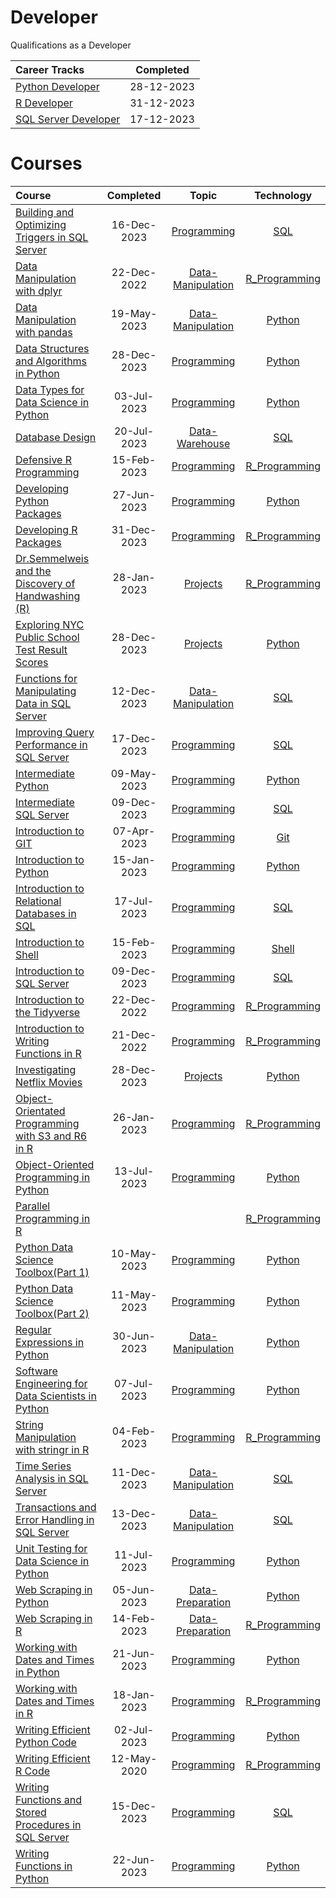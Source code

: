 # Developer
 Qualifications as a Developer


|                                           Career Tracks                                            | Completed  |
| :------------------------------------------------------------------------------------------------- | :--------: |
| [Python Developer](https://github.com/Katsuvest/Developer/blob/master/Python_Developer.pdf)         | 28-12-2023 |
| [R Developer](https://github.com/Katsuvest/Developer/blob/master/R_Developer.pdf)                   | 31-12-2023 |
| [SQL Server Developer](https://github.com/Katsuvest/Developer/blob/master/SQL_Server_Developer.pdf) | 17-12-2023 |

# Courses

|                                                                               Course                                                                                |  Completed   |                                      Topic                                       |                          Technology                          |
| :------------------------------------------------------------------------------------------------------------------------------------------------------------------ | :----------: | :------------------------------------------------------------------------------: | :----------------------------------------------------------: |
| [Building and Optimizing Triggers in SQL Server](https://github.com/Katsuvest/Programming/tree/master/Building_and_Optimizing_Triggers_in_SQL_Server)               |  16-Dec-2023 |       [Programming](https://github.com/Katsuvest/Programming/tree/master/)       |            [SQL](https://github.com/Katsuvest/SQL)           |
| [Data Manipulation with dplyr](https://github.com/Katsuvest/Data-Manipulation/tree/master/Data_Manipulation_with_dplyr)                                             |  22-Dec-2022 | [Data-Manipulation](https://github.com/Katsuvest/Data-Manipulation/tree/master/) |  [R_Programming](https://github.com/Katsuvest/R_Programming) |
| [Data Manipulation with pandas](https://github.com/Katsuvest/Data-Manipulation/tree/master/Data_Manipulation_with_pandas)                                           |  19-May-2023 | [Data-Manipulation](https://github.com/Katsuvest/Data-Manipulation/tree/master/) |         [Python](https://github.com/Katsuvest/Python)        |
| [Data Structures and Algorithms in Python](https://github.com/Katsuvest/Programming/tree/master/Data_Structures_and_Algorithms_in_Python)                           |  28-Dec-2023 |       [Programming](https://github.com/Katsuvest/Programming/tree/master/)       |         [Python](https://github.com/Katsuvest/Python)        |
| [Data Types for Data Science in Python](https://github.com/Katsuvest/Programming/tree/master/Data_Types_for_Data_Science_in_Python)                                 |  03-Jul-2023 |       [Programming](https://github.com/Katsuvest/Programming/tree/master/)       |         [Python](https://github.com/Katsuvest/Python)        |
| [Database Design](https://github.com/Katsuvest/Data-Warehouse/tree/master/Database_Design)                                                                          |  20-Jul-2023 |    [Data-Warehouse](https://github.com/Katsuvest/Data-Warehouse/tree/master/)    |            [SQL](https://github.com/Katsuvest/SQL)           |
| [Defensive R Programming](https://github.com/Katsuvest/Programming/tree/master/Defensive_R_Programming)                                                             |  15-Feb-2023 |       [Programming](https://github.com/Katsuvest/Programming/tree/master/)       |  [R_Programming](https://github.com/Katsuvest/R_Programming) |
| [Developing Python Packages](https://github.com/Katsuvest/Programming/tree/master/Developing_Python_Packages)                                                       |  27-Jun-2023 |       [Programming](https://github.com/Katsuvest/Programming/tree/master/)       |         [Python](https://github.com/Katsuvest/Python)        |
| [Developing R Packages](https://github.com/Katsuvest/Programming/tree/master/Developing_R_Packages)                                                                 |  31-Dec-2023 |       [Programming](https://github.com/Katsuvest/Programming/tree/master/)       |  [R_Programming](https://github.com/Katsuvest/R_Programming) |
| [Dr.Semmelweis and the Discovery of Handwashing (R)](https://github.com/Katsuvest/Projects/tree/master/Dr.Semmelweis_and_the_Discovery_of_Handwashing_(R))          |  28-Jan-2023 |          [Projects](https://github.com/Katsuvest/Projects/tree/master/)          |  [R_Programming](https://github.com/Katsuvest/R_Programming) |
| [Exploring  NYC Public School Test Result Scores](https://github.com/Katsuvest/Projects/tree/master/Exploring__NYC_Public_School_Test_Result_Scores)                |  28-Dec-2023 |          [Projects](https://github.com/Katsuvest/Projects/tree/master/)          |         [Python](https://github.com/Katsuvest/Python)        |
| [Functions for Manipulating Data in SQL Server](https://github.com/Katsuvest/Data-Manipulation/tree/master/Functions_for_Manipulating_Data_in_SQL_Server)           |  12-Dec-2023 | [Data-Manipulation](https://github.com/Katsuvest/Data-Manipulation/tree/master/) |            [SQL](https://github.com/Katsuvest/SQL)           |
| [Improving Query Performance in SQL Server](https://github.com/Katsuvest/Programming/tree/master/Improving_Query_Performance_in_SQL_Server)                         |  17-Dec-2023 |       [Programming](https://github.com/Katsuvest/Programming/tree/master/)       |            [SQL](https://github.com/Katsuvest/SQL)           |
| [Intermediate Python](https://github.com/Katsuvest/Programming/tree/master/Intermediate_Python)                                                                     |  09-May-2023 |       [Programming](https://github.com/Katsuvest/Programming/tree/master/)       |         [Python](https://github.com/Katsuvest/Python)        |
| [Intermediate SQL Server](https://github.com/Katsuvest/Programming/tree/master/Intermediate_SQL_Server)                                                             |  09-Dec-2023 |       [Programming](https://github.com/Katsuvest/Programming/tree/master/)       |            [SQL](https://github.com/Katsuvest/SQL)           |
| [Introduction to GIT](https://github.com/Katsuvest/Programming/tree/master/Introduction_to_GIT)                                                                     |  07-Apr-2023 |       [Programming](https://github.com/Katsuvest/Programming/tree/master/)       |            [Git](https://github.com/Katsuvest/GIT)           |
| [Introduction to Python](https://github.com/Katsuvest/Programming/tree/master/Introduction_to_Python)                                                               |  15-Jan-2023 |       [Programming](https://github.com/Katsuvest/Programming/tree/master/)       |         [Python](https://github.com/Katsuvest/Python)        |
| [Introduction to Relational Databases in SQL](https://github.com/Katsuvest/Programming/tree/master/Introduction_to_Relational_Databases_in_SQL)                     |  17-Jul-2023 |       [Programming](https://github.com/Katsuvest/Programming/tree/master/)       |            [SQL](https://github.com/Katsuvest/SQL)           |
| [Introduction to Shell](https://github.com/Katsuvest/Programming/tree/master/Introduction_to_Shell)                                                                 |  15-Feb-2023 |       [Programming](https://github.com/Katsuvest/Programming/tree/master/)       |          [Shell](https://github.com/Katsuvest/Shell)         |
| [Introduction to SQL Server](https://github.com/Katsuvest/Programming/tree/master/Introduction_to_SQL_Server)                                                       |  09-Dec-2023 |       [Programming](https://github.com/Katsuvest/Programming/tree/master/)       |            [SQL](https://github.com/Katsuvest/SQL)           |
| [Introduction to the Tidyverse](https://github.com/Katsuvest/Programming/tree/master/Introduction_to_the_Tidyverse)                                                 |  22-Dec-2022 |       [Programming](https://github.com/Katsuvest/Programming/tree/master/)       |  [R_Programming](https://github.com/Katsuvest/R_Programming) |
| [Introduction to Writing Functions in R](https://github.com/Katsuvest/Programming/tree/master/Introduction_to_Writing_Functions_in_R)                               |  21-Dec-2022 |       [Programming](https://github.com/Katsuvest/Programming/tree/master/)       |  [R_Programming](https://github.com/Katsuvest/R_Programming) |
| [Investigating Netflix Movies](https://github.com/Katsuvest/Projects/tree/master/Investigating_Netflix_Movies)                                                      |  28-Dec-2023 |          [Projects](https://github.com/Katsuvest/Projects/tree/master/)          |         [Python](https://github.com/Katsuvest/Python)        |
| [Object-Orientated Programming with S3 and R6 in R](https://github.com/Katsuvest/Programming/tree/master/Object-Orientated_Programming_with_S3_and_R6_in_R)         |  26-Jan-2023 |       [Programming](https://github.com/Katsuvest/Programming/tree/master/)       |  [R_Programming](https://github.com/Katsuvest/R_Programming) |
| [Object-Oriented Programming in Python](https://github.com/Katsuvest/Programming/tree/master/Object-Oriented_Programming_in_Python)                                 |  13-Jul-2023 |       [Programming](https://github.com/Katsuvest/Programming/tree/master/)       |         [Python](https://github.com/Katsuvest/Python)        |
| [Parallel Programming in R](https://github.com/Katsuvest/Programming/tree/master/Parallel_Programming_in_R)                                                         |              |                                                                                  |  [R_Programming](https://github.com/Katsuvest/R_Programming) |
| [Python Data Science Toolbox(Part 1)](https://github.com/Katsuvest/Programming/tree/master/Python_Data_Science_Toolbox(Part_1))                                     |  10-May-2023 |       [Programming](https://github.com/Katsuvest/Programming/tree/master/)       |         [Python](https://github.com/Katsuvest/Python)        |
| [Python Data Science Toolbox(Part 2)](https://github.com/Katsuvest/Programming/tree/master/Python_Data_Science_Toolbox(Part_2))                                     |  11-May-2023 |       [Programming](https://github.com/Katsuvest/Programming/tree/master/)       |         [Python](https://github.com/Katsuvest/Python)        |
| [Regular Expressions in Python](https://github.com/Katsuvest/Data-Manipulation/tree/master/Regular_Expressions_in_Python)                                           |  30-Jun-2023 | [Data-Manipulation](https://github.com/Katsuvest/Data-Manipulation/tree/master/) |         [Python](https://github.com/Katsuvest/Python)        |
| [Software Engineering for Data Scientists in Python](https://github.com/Katsuvest/Programming/tree/master/Software_Engineering_for_Data_Scientists_in_Python)       |  07-Jul-2023 |       [Programming](https://github.com/Katsuvest/Programming/tree/master/)       |         [Python](https://github.com/Katsuvest/Python)        |
| [String Manipulation with stringr in R](https://github.com/Katsuvest/Programming/tree/master/String_Manipulation_with_stringr_in_R)                                 |  04-Feb-2023 |       [Programming](https://github.com/Katsuvest/Programming/tree/master/)       |  [R_Programming](https://github.com/Katsuvest/R_Programming) |
| [Time Series Analysis in SQL Server](https://github.com/Katsuvest/Data-Manipulation/tree/master/Time_Series_Analysis_in_SQL_Server)                                 |  11-Dec-2023 | [Data-Manipulation](https://github.com/Katsuvest/Data-Manipulation/tree/master/) |            [SQL](https://github.com/Katsuvest/SQL)           |
| [Transactions and Error Handling in SQL Server](https://github.com/Katsuvest/Data-Manipulation/tree/master/Transactions_and_Error_Handling_in_SQL_Server)           |  13-Dec-2023 | [Data-Manipulation](https://github.com/Katsuvest/Data-Manipulation/tree/master/) |            [SQL](https://github.com/Katsuvest/SQL)           |
| [Unit Testing for Data Science in Python](https://github.com/Katsuvest/Programming/tree/master/Unit_Testing_for_Data_Science_in_Python)                             |  11-Jul-2023 |       [Programming](https://github.com/Katsuvest/Programming/tree/master/)       |         [Python](https://github.com/Katsuvest/Python)        |
| [Web Scraping in Python](https://github.com/Katsuvest/Data-Preparation/tree/master/Web_Scraping_in_Python)                                                          |  05-Jun-2023 |  [Data-Preparation](https://github.com/Katsuvest/Data-Preparation/tree/master/)  |         [Python](https://github.com/Katsuvest/Python)        |
| [Web Scraping in R](https://github.com/Katsuvest/Data-Preparation/tree/master/Web_Scraping_in_R)                                                                    |  14-Feb-2023 |  [Data-Preparation](https://github.com/Katsuvest/Data-Preparation/tree/master/)  |  [R_Programming](https://github.com/Katsuvest/R_Programming) |
| [Working with Dates and Times in Python](https://github.com/Katsuvest/Programming/tree/master/Working_with_Dates_and_Times_in_Python)                               |  21-Jun-2023 |       [Programming](https://github.com/Katsuvest/Programming/tree/master/)       |         [Python](https://github.com/Katsuvest/Python)        |
| [Working with Dates and Times in R](https://github.com/Katsuvest/Programming/tree/master/Working_with_Dates_and_Times_in_R)                                         |  18-Jan-2023 |       [Programming](https://github.com/Katsuvest/Programming/tree/master/)       |  [R_Programming](https://github.com/Katsuvest/R_Programming) |
| [Writing Efficient Python Code](https://github.com/Katsuvest/Programming/tree/master/Writing_Efficient_Python_Code)                                                 |  02-Jul-2023 |       [Programming](https://github.com/Katsuvest/Programming/tree/master/)       |         [Python](https://github.com/Katsuvest/Python)        |
| [Writing Efficient R Code](https://github.com/Katsuvest/Programming/tree/master/Writing_Efficient_R_Code)                                                           |  12-May-2020 |       [Programming](https://github.com/Katsuvest/Programming/tree/master/)       |  [R_Programming](https://github.com/Katsuvest/R_Programming) |
| [Writing Functions and Stored Procedures in SQL Server](https://github.com/Katsuvest/Programming/tree/master/Writing_Functions_and_Stored_Procedures_in_SQL_Server) |  15-Dec-2023 |       [Programming](https://github.com/Katsuvest/Programming/tree/master/)       |            [SQL](https://github.com/Katsuvest/SQL)           |
| [Writing Functions in Python](https://github.com/Katsuvest/Programming/tree/master/Writing_Functions_in_Python)                                                     |  22-Jun-2023 |       [Programming](https://github.com/Katsuvest/Programming/tree/master/)       |         [Python](https://github.com/Katsuvest/Python)        |
